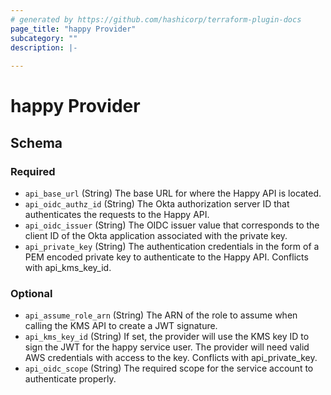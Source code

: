 ```yaml
---
# generated by https://github.com/hashicorp/terraform-plugin-docs
page_title: "happy Provider"
subcategory: ""
description: |-
  
---
```


# happy Provider





<!-- schema generated by tfplugindocs -->
## Schema

### Required

- `api_base_url` (String) The base URL for where the Happy API is located.
- `api_oidc_authz_id` (String) The Okta authorization server ID that authenticates the requests to the Happy API.
- `api_oidc_issuer` (String) The OIDC issuer value that corresponds to the client ID of the Okta application associated with the private key.
- `api_private_key` (String) The authentication credentials in the form of a PEM encoded private key to authenticate to the Happy API. Conflicts with api_kms_key_id.

### Optional

- `api_assume_role_arn` (String) The ARN of the role to assume when calling the KMS API to create a JWT signature.
- `api_kms_key_id` (String) If set, the provider will use the KMS key ID to sign the JWT for the happy service user. The provider will need valid AWS credentials with access to the key. Conflicts with api_private_key.
- `api_oidc_scope` (String) The required scope for the service account to authenticate properly.
